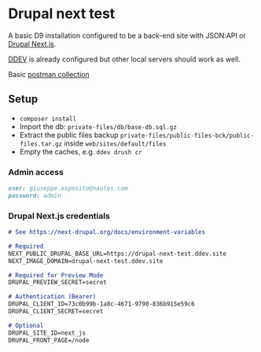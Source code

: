 # Drupal next test

A basic D9 installation configured to be a back-end site with JSON:API or [Drupal Next.js](https://next-drupal.org/).

[DDEV](https://ddev.readthedocs.io/en/stable/) is already configured but other local servers should work as well.

Basic [postman collection](https://documenter.getpostman.com/view/3589049/VVBavPsq)

## Setup

* `composer install`
* Import the db: `private-files/db/base-db.sql.gz`
* Extract the public files backup `private-files/public-files-bck/public-files.tar.gz` inside `web/sites/default/files`
* Empty the caches, e.g. `ddev drush cr`


### Admin access
```markdown
user: giuseppe.esposito@nautes.com
password: admin
```

### Drupal Next.js credentials

```markdown
# See https://next-drupal.org/docs/environment-variables

# Required
NEXT_PUBLIC_DRUPAL_BASE_URL=https://drupal-next-test.ddev.site
NEXT_IMAGE_DOMAIN=drupal-next-test.ddev.site

# Required for Preview Mode
DRUPAL_PREVIEW_SECRET=secret

# Authentication (Bearer)
DRUPAL_CLIENT_ID=73c0b99b-1a8c-4671-9790-836b915e59c6
DRUPAL_CLIENT_SECRET=secret

# Optional
DRUPAL_SITE_ID=next_js
DRUPAL_FRONT_PAGE=/node
```
